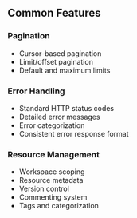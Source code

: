 ## Common Features

### Pagination
- Cursor-based pagination
- Limit/offset pagination
- Default and maximum limits

### Error Handling
- Standard HTTP status codes
- Detailed error messages
- Error categorization
- Consistent error response format

### Resource Management
- Workspace scoping
- Resource metadata
- Version control
- Commenting system
- Tags and categorization
